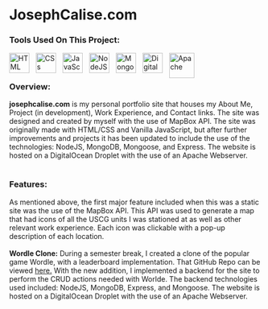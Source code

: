 # JosephCalise.com

### Tools Used On This Project:

<img align="left" alt="HTML" width="40px" style="padding-right:10px;" src="https://cdn.jsdelivr.net/gh/devicons/devicon/icons/html5/html5-original.svg"/>
<img align="left" alt="CSs" width="40px" style="padding-right:10px;" src="https://cdn.jsdelivr.net/gh/devicons/devicon/icons/css3/css3-original.svg" />
<img align="left" alt="JavaScript" width="40px" style="padding-right:10px;" src="https://cdn.jsdelivr.net/gh/devicons/devicon/icons/javascript/javascript-original.svg" />
<img align="left" alt="NodeJS" width="40px" style="padding-right:10px;" src="https://cdn.jsdelivr.net/gh/devicons/devicon/icons/nodejs/nodejs-original.svg" />
<img align="left" alt="MongoDB" width="40px" style="padding-right:10px;" src="https://cdn.jsdelivr.net/gh/devicons/devicon/icons/mongodb/mongodb-original.svg" />
<img align="left" alt="DigitalOcean" width="40px" style="padding-right:10px;" src="https://cdn.jsdelivr.net/gh/devicons/devicon/icons/digitalocean/digitalocean-original.svg" />
<img align="left" alt="Apache" width="50px" style="padding-right:10px;" src="https://cdn.jsdelivr.net/gh/devicons/devicon/icons/apache/apache-original-wordmark.svg" />
<br />

#

### Overview:
**josephcalise.com** is my personal portfolio site that houses my About Me, Project (in development), Work Experience, and Contact links. The site was designed and created by myself with the use of 
MapBox API. The site was originally made with HTML/CSS and Vanilla JavaScript, but after further improvements and projects it has been updated to include the use of the technologies: NodeJS, MongoDB, Mongoose, and Express. The website is hosted on a DigitalOcean Droplet with the use of an Apache Webserver.

#

### Features:
As mentioned above, the first major feature included when this was a static site was the use of the MapBox API. This API was used to generate a map that had icons of all the USCG units I was stationed at
as well as other relevant work experience. Each icon was clickable with a pop-up description of each location. 
<br />
<br />
**Wordle Clone:**
 During a semester break, I created a clone of the popular game Wordle, with a leaderboard implementation. That GitHub Repo can be viewed <a href="https://github.com/josephcalise/wordle-clone-leaderboard">here.</a> With the new addition, I implemented a backend for the site to perform the CRUD actions needed with Worlde. The backend technologies used included: NodeJS, MongoDB, Express, and Mongoose. The website is hosted on a DigitalOcean Droplet with the use of an Apache Webserver. 
